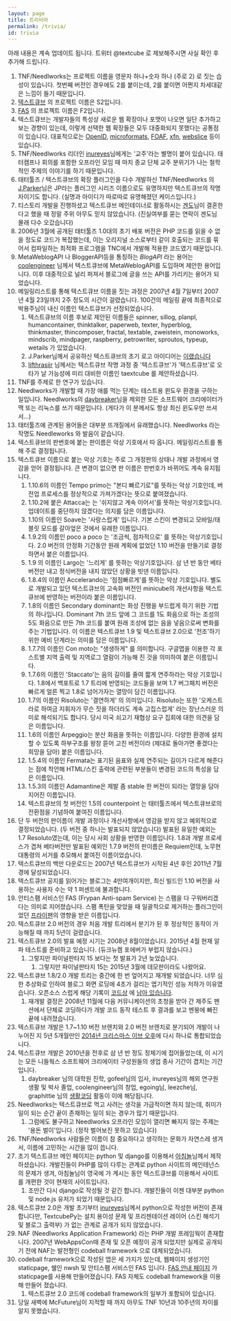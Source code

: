 ```yaml
---
layout: page
title: 트리비아
permalink: /trivia/
id: trivia
---
```

아래 내용은 계속 업데이트 됩니다. 트위터 @textcube 로 제보해주시면 사실 확인 후 추가해 드립니다.

 1. TNF/Needlworks는 프로젝트 이름을 영문자 하나+숫자 하나 (주로 2) 로 짓는 습성이 있습니다. 첫번째 버전인 경우에도 2를 붙이는데, 2를 붙이면 어쩐지 차세대같은 느낌이 들기 때문입니다.
 1. [텍스트큐브](http://www.textcube.org) 의 프로젝트 이름은 S2입니다.
 1. [FAS](http://antispam.textcube.org) 의 프로젝트 이름은 F2입니다.
 1. 텍스트큐브는 개발자들의 특성상 새로운 웹 확장이나 포맷이 나오면 일단 추가하고 보는 경향이 있는데, 이렇게 선택한 웹 확장들은 모두 대중화되지 못했다는 공통점이 있습니다. 대표적으로는 [OpenID](http://openid.net), [microformats](http://microformats.org), [FOAF](http://www.foaf-project.org), [xfn](http://gmpg.org/xfn/), [webslice](http://windows.microsoft.com/en-us/windows/web-slices-faq#1TC=windows-7)  등이 있습니다.
 1. TNF/Needlworks 리더인 [inureyes](http://forest.nubimaru.com)님에게는 '교주'라는 별명이 붙어 있습니다. 태터캠프나 회의를 포함한 오프라인 모임 때 마치 종교 단체 교주 분위기가 나는 철학적인 주제의 이야기를 하기 때문입니다.
 1. 태터툴즈 / 텍스트큐브의 확장 플러그인을 다수 개발하신 TNF/Needlworks 의 [J.Parker](http://create74.com)님은 JP라는 플러그인 시리즈 이름으로도 유명하지만 텍스트큐브의 작명자이기도 합니다. (실명과 아이디가 따로따로 유명해졌던 케이스입니다.)
 1. 티스토리 개발을 진행하셨고 텍스트큐브 메인테이너로 활동하시는 [겐도](http://gendoh.tistory.com)님이 결혼한다고 했을 때 정말 주위 아무도 믿지 않았습니다. (진실여부를 묻는 연락이 겐도님 몰래 다수 오갔습니다)
 1. 2006년 3월에 공개된 태터툴즈 1.0대의 초기 배포 버전은 PHP 코드를 읽을 수 없을 정도로 코드가 복잡했는데, 이는 오리지널 소스로부터 같이 호출되는 코드를 묶어서 컴파일하는 최적화 프로그램을 TNC에서 개발해 적용한 코드였기 때문입니다.
 1. MetaWeblogAPI 나 BloggerAPI등을 통칭하는 *BlogAPI* 라는 용어는 [coolengineer](http://coolengineer.com) 님께서 텍스트큐브에 MetaWeblogAPI를 도입하며 제안한 용어입니다. 이후 대중적으로 널리 퍼져서 블로그에 글을 쓰는 API를 가리키는 용어가 되었습니다.
 1. 메일링리스트를 통해 텍스트큐브 이름을 짓는 과정은 2007년 4월 7일부터 2007년 4월 23일까지 2주 정도의 시간이 걸렸습니다. 100건의 메일링 끝에 최종적으로 박용주님이 내신 이름인 텍스트큐브가 선정되었습니다.
    1. 텍스트큐브의 이름 후보로 제안된 이름들은 spinner, sillog, planpl, humancontainer, thinktalker, paperweb, texter, hyperblog, thinkmaster, thincomposer, fractal, textable, zweistein, monoworks, mindscrib, mindpager, raspberry, petrowriter, sproutos, typeup, wetails 가 있었습니다.
    1. J.Parker님께서 공유하신 텍스트큐브의 초기 로고 아이디어는 [이랬습니다](http://create74.com/temp/textcube.swf)
    1. [lifthrasiir](http://j.mearie.org) 님께서는 텍스트큐브 작명 과정 중 '텍스트큐브'가 '택스트큐브'로 오타가 날 가능성에 미리 대비한 이름인 taextcube 를 제안하셨습니다.
 1. TNF를 주제로 한 연구가 있습니다.
 1. Needlworks가 개발할 때 가장 애를 먹는 단계는 테스트용 윈도우 환경을 구하는 일입니다. Needlworks의 [daybreaker](http://daybreaker.info)님을 제외한 모든 소프트웨어 크리에이터가 맥 또는 리눅스를 쓰기 때문입니다. (게다가 이 분께서도 항상 최신 윈도우만 쓰셔서...)
 1. 태터툴즈에 관계된 용어들은 대부분 뜨개질에서 유래했습니다. Needlworks 라는 작명도 Needleworks 와 발음이 같습니다.
 1. 텍스트큐브의 판번호에 붙는 판이름은 악상 기호에서 따 옵니다. 메일링리스트를 통해 주로 결정됩니다.
 1. 텍스트큐브 이름으로 붙는 악상 기호는 주로 그 개정판의 상태나 개발 과정에서 영감을 얻어 결정됩니다. 큰 변경이 없으면 판 이름은 판번호가 바뀌어도 계속 유지됩니다.
    1. 1.10.6의 이름인 Tempo primo는 "본디 빠르기로"를 뜻하는 악상 기호인데, 버전업 프로세스를 정상적으로 가져가겠다는 뜻으로 붙여졌습니다.
    1. 1.10.2에 붙은 Attacca는 는 '쉬지않고 계속 이어서'를 뜻하는 악상기호입니다. 업데이트를 중단하지 않겠다는 의지를 담은 이름입니다.
    1. 1.10의 이름인 Soave는 '사랑스럽게' 입니다. 기본 스킨이 변경되고 모바일/태블릿 모드를 갈아엎은 것에서 유래한 이름입니다.
    1. 1.9.2의 이름인 poco a poco 는 '조금씩, 점차적으로' 를 뜻하는 악상기호입니다. 2.0 버전의 안정화 기간동안 원래 계획에 없었던 1.10 버전을 만들기로 결정하면서 붙은 이름입니다.
    1. 1.9 의 이름인 Largo는 '느리게' 를 뜻하는 악상기호입니다. 삼 년 반 동안 베타버전만 내고 정식버전을 내지 않았던 상황을 빗댄 이름입니다.
    1. 1.8.4의 이름인 Accelerando는 '점점빠르게'를 뜻하는 악상 기호입니다. 별도로 개발되고 있던 텍스트큐브의 고속화 버전인 minicube의 개선사항을 텍스트큐브에 반영하는 버전이라 붙은 이름입니다.
    1. 1.8의 이름인 Secondary dominant는 화성 진행을 부드럽게 하기 위한 기법의 하나입니다. Dominant 7th 코드 앞에 그 코드를 1도 화음으로 하는 조성의 5도 화음으로 만든 7th 코드를 붙여 원래 조성에 없는 음을 넣음으로써 변화를 주는 기법입니다. 이 이름은 텍스트큐브 1.9 및 텍스트큐브 2.0으로 '전조'하기 위한 예비 단계라는 의미를 담은 이름입니다.
    1. 1.7.7의 이름인 Con moto는 "생생하게" 를 의미합니다. 구글맵을 이용한 각 포스트별 지역 출력 및 지역로그 열람이 가능해 진 것을 의미하여 붙은 이름입니다.
    1. 1.7.6의 이름인 'Staccato'는 음의 길이를 줄여 짧게 연주하라는 악상 기호입니다. 1.8에서 백포트로 1.7 트리에 반영되는 코드들을 보며 1.7 버그패치 버전은 빠르게 얼른 찍고 1.8로 넘어가자는 열망이 담긴 이름입니다.
    1. 1.7의 이름인 Risoluto는 '결연하게' 의 의미입니다. Risoluto는 또한 '오케스트라로 하여금 지휘자가 무슨 짓을 하더라도 계속 고집스럽게' 라는 장난스러운 의미로 해석되기도 합니다. 당시 미국 쇠고기 재협상 요구 집회에 대한 의견을 담은 이름입니다.
    1. 1.6의 이름인 Arpeggio는 분산 화음을 뜻하는 이름입니다. 다양한 환경에 설치할 수 있도록 하부구조를 왕창 뜯어 고친 버전이라 (제대로 돌아가면 좋겠다는 희망을 담아) 붙은 이름입니다.
    1. 1.5.4의 이름인 Fermata는 표기된 음표와 실제 연주되는 길이가 다르게 해준다는 점에 착안해 HTML/스킨 출력에 관련된 부분들이 변경된 코드의 특성을 담은 이름입니다.
    1. 1.5.3의 이름인 Adamantine은 제발 좀 stable 한 버전이 되라는 열망을 담아 지어진 이름입니다.
    1. 텍스트큐브의 첫 버전인 1.5의 counterpoint 는 태터툴즈에서 텍스트큐브로의 전환점을 기념하여 붙여진 이름입니다.
 1. 단 두 버전의 판이름이 개발 과정이나 개선사항에서 영감을 받지 않고 예외적으로 결정되었습니다. (두 버전 중 하나는 발표되지 않았습니다) 발표된 유일한 예외는 1.7 Resoluto였는데, 이는 당시 사회 상황을 반영한 이름입니다. 1.8과 개발 프로세스가 겹쳐 베타버전만 발표된 예외인 1.7.9 버전의 판이름은 Requiem인데, 노무현대통령의 서거를 추모해서 붙여진 이름이었습니다.
 1. 텍스트큐브의 백만 다운로드는 2007년 텍스트큐브가 시작된 4년 후인 2011년 7월 경에 달성되었습니다.
 1. 텍스트큐브 공지를 읽어가는 블로그는 4만여개이지만, 최신 빌드인 1.10 버전을 사용하는 사용자 수는 약 1 퍼센트에 불과합니다.
 1. 안티스팸 서비스인 FAS (Frypan Anti-spam Service) 는 스팸을 다 구워버리겠다는 의미로 지어졌습니다. 스팸 폭탄을 맞았을 때 일괄적으로 제거하는 플러그인이었던 [프라이팬](http://notice.textcube.org/ko/121)의 영향을 받은 이름입니다.
 1. 텍스트큐브 2.0 버전의 경우 처음 개발 트리에서 분기가 된 후 정상적인 동작이 가능해질 때 까지 5년이 걸렸습니다.
 1. 텍스트큐브 2.0의 발표 예정 시기는 2008년 8월이었습니다. 2015년 4월 현재 알파 테스트를 준비하고 있습니다. (듀크뉴켐 포에버가 부럽지 않습니다.)
    1. 그렇지만 파이널판타지 15 보다는 첫 발표가 2년 늦었습니다.
        1. 그렇지만 파이널판타지 15는 2015년 3월에 데모판이라도 나왔어요.
 1. 텍스트큐브 1.8/2.0 개발 트리는 중간에 한 번 엎어지고 재개발 되었습니다. 너무 심한 추상화로 인하여 블로그 화면 로딩에 4초가 걸리는 엽기적인 성능 저하가 이유였습니다. 오픈소스 스럽게 해당 기록이 [코드상](https://github.com/Needlworks/Textcube/tree/2.0-test) 에 [남아 있습니다](https://github.com/Needlworks/Textcube/tree/1.8-blackhistory1).
    1. 재개발 결정은 2008년 11월에 다음 커뮤니케이션의 초청을 받아 간 제주도 펜션에서 단체로 코딩하다가 개발 코드 동작 테스트 후 결과를 보고 멘붕에 빠진 끝에 내려졌습니다.
 1. 텍스트큐브 개발은 1.7~1.10 버전 브렌치와 2.0 버전 브렌치로 분기되어 개발이 나누어진 지 5년 5개월만인 [2014년 크리스마스 이브 오후](http://notice.textcube.org/ko/264)에 다시 하나로 통합되었습니다.
 1. 텍스트큐브 개발은 2010년을 전후로 삼 년 반 정도 정체기에 접어들었는데, 이 시기는 모든 니들웍스 소프트웨어 크리에이터 구성원들의 생업 종사 기간이 겹치는 기간입니다.
    1. daybreaker 님의 대학원 진학, gofeel님의 입사, inureyes님의 해외 연구원 생활 및 박사 졸업, coolengineer님의 창업, egoing님, leezche님, graphittie 님의 [생활코딩](http://opentutorials.org) 활동이 이에 해당됩니다.
 1. Needlworks는 텍스트큐브로 먹고 사려는 생각을 가급적이면 하지 않는데, 취미가 일이 되는 순간 끝이 존재하는 일이 되는 경우가 많기 때문입니다.
    1. 그럼에도 불구하고 Needlworks 오프라인 모임이 열리면 빠지지 않는 주제는 '용돈 벌이'입니다. (정작 벌어보진 못하고 있습니다)
 1. TNF/Needlworks 사람들은 이름이 참 중요하다고 생각하는 문화가 자연스레 생겨서, 이름에 고민하는 시간을 많이 씁니다.
 1. 초기 텍스트큐브 메인 페이지는 python 및 django를 이용해서 [아침놀](http://daybreaker.info)님께서 제작하셨습니다. 개발진들이 PHP를 많이 다루는 관계로 python 사이트의 메인테넌스의 문제가 생겨, 아침놀님이 영국에 가 계시는 동안 텍스트큐브를 이용해서 사이트를 개편한 것이 현재의 사이트입니다.
    1. 조만간 다시 django로 작성될 것 같긴 합니다. 개발진들이 이젠 대부분 python 및 node.js 유저가 되었기 때문입니다.
 1. 텍스트큐브 2.0은 개발 초기부터 [inureyes](http://forest.nubimaru.com)님께서 python으로 작성한 버전이 존재합니다만, TextcubePy는 설치 용이성 문제 및 프리젠테이션 레이어 (스킨 해석기 및 블로그 출력부) 가 없는 관계로 공개가 되지 않았습니다.
 1. NAF (Needlworks Application Framework) 라는 PHP 개발 프레임웍이 존재합니다. 2007년 WebAppsCon때 존재 및 오픈 예정이 공개 되었지만 실제로 공개되기 전에 NAF는 발전형인 codeball framework 으로 대체되었습니다.
 1. codeball framework으로 작성된 앱은 세 가지가 있는데, 웹페이지 생성기인 staticpage, 쉘인 nwsh 및 안티스팸 서비스인 FAS 입니다. [FAS 안내 페이지](http://antispam.textcube.org) 가 staticpage를 사용해 만들어졌습니다. FAS 자체도 codeball framework을 이용해 만들어 졌습니다.
    1. 텍스트큐브 2.0 코드에 codeball framework의 일부가 포함되어 있습니다.
 1. 당일 새벽에 McFuture님이 지적할 때 까지 아무도 TNF 10년과 10주년의 차이를 알지 못했습니다.
